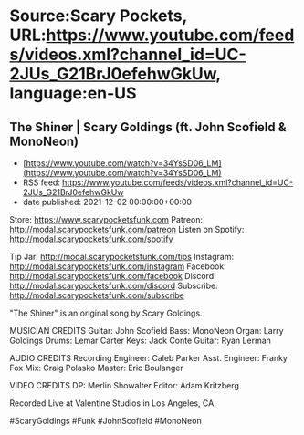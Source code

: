 # Source:Scary Pockets, URL:https://www.youtube.com/feeds/videos.xml?channel_id=UC-2JUs_G21BrJ0efehwGkUw, language:en-US

## The Shiner | Scary Goldings (ft. John Scofield & MonoNeon)
 - [https://www.youtube.com/watch?v=34YsSD06_LM](https://www.youtube.com/watch?v=34YsSD06_LM)
 - RSS feed: https://www.youtube.com/feeds/videos.xml?channel_id=UC-2JUs_G21BrJ0efehwGkUw
 - date published: 2021-12-02 00:00:00+00:00

Store: https://www.scarypocketsfunk.com
Patreon: http://modal.scarypocketsfunk.com/patreon
Listen on Spotify: http://modal.scarypocketsfunk.com/spotify

Tip Jar: http://modal.scarypocketsfunk.com/tips
Instagram: http://modal.scarypocketsfunk.com/instagram
Facebook: http://modal.scarypocketsfunk.com/facebook
Discord: http://modal.scarypocketsfunk.com/discord
Subscribe: http://modal.scarypocketsfunk.com/subscribe

"The Shiner" is an original song by Scary Goldings.

MUSICIAN CREDITS
Guitar: John Scofield
Bass: MonoNeon
Organ: Larry Goldings
Drums: Lemar Carter
Keys: Jack Conte
Guitar: Ryan Lerman

AUDIO CREDITS
Recording Engineer: Caleb Parker
Asst. Engineer: Franky Fox
Mix: Craig Polasko
Master: Eric Boulanger

VIDEO CREDITS
DP: Merlin Showalter
Editor: Adam Kritzberg

Recorded Live at Valentine Studios in Los Angeles, CA.

#ScaryGoldings #Funk #JohnScofield #MonoNeon


